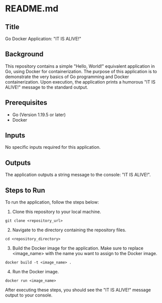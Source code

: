 # README.md

## Title
Go Docker Application: "IT IS ALIVE!"

## Background
This repository contains a simple "Hello, World!" equivalent application in Go, using Docker for containerization. The purpose of this application is to demonstrate the very basics of Go programming and Docker containerization. Upon execution, the application prints a humorous "IT IS ALIVE!" message to the standard output.

## Prerequisites
- Go (Version 1.19.5 or later)
- Docker

## Inputs
No specific inputs required for this application.

## Outputs
The application outputs a string message to the console: "IT IS ALIVE!".

## Steps to Run
To run the application, follow the steps below:

1. Clone this repository to your local machine.

```git clone <repository_url>```

2. Navigate to the directory containing the repository files.

```cd <repository_directory>```

3. Build the Docker image for the application. Make sure to replace <image_name> with the name you want to assign to the Docker image.

```docker build -t <image_name> .```

4. Run the Docker image.

```docker run <image_name>```

After executing these steps, you should see the "IT IS ALIVE!" message output to your console.
